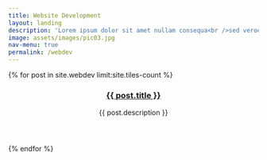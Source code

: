 ```yaml
---
title: Website Development
layout: landing
description: 'Lorem ipsum dolor sit amet nullam consequa<br />sed veroeros. tempus adipiscing nulla.'
image: assets/images/pic03.jpg
nav-menu: true
permalink: /webdev
---
```


<section id="one" class="tiles">
  {% for post in site.webdev limit:site.tiles-count %}
  <article>
    <span class="image">
      <img src="{{ post.image }}" alt="" />
    </span>
    <header class="major">
      <h3><a href="{{ post.url  | relative_url }}" class="link">{{ post.title }}</a></h3>
      <p>{{ post.description }}</p>
    </header>
  </article>
  {% endfor %}
</section>